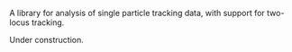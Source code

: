 A library for analysis of single particle tracking data, with support for two-locus tracking.

Under construction.
